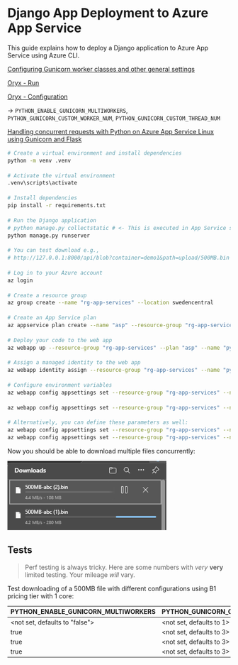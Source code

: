# Django App Deployment to Azure App Service

This guide explains how to deploy a Django application to Azure App Service using Azure CLI.

[Configuring Gunicorn worker classes and other general settings](https://azureossd.github.io/2023/01/27/Configuring-Gunicorn-worker-classes-and-other-general-settings/)

[Oryx - Run](https://github.com/microsoft/Oryx/blob/main/doc/runtimes/python.md#run)

[Oryx - Configuration](https://github.com/microsoft/Oryx/blob/main/doc/configuration.md)

-> `PYTHON_ENABLE_GUNICORN_MULTIWORKERS`, `PYTHON_GUNICORN_CUSTOM_WORKER_NUM`, `PYTHON_GUNICORN_CUSTOM_THREAD_NUM`

[Handling concurrent requests with Python on Azure App Service Linux using Gunicorn and Flask](https://techcommunity.microsoft.com/t5/apps-on-azure-blog/handling-concurrent-requests-with-python-on-azure-app-service/ba-p/3913844)

```bash
# Create a virtual environment and install dependencies
python -m venv .venv

# Activate the virtual environment
.venv\scripts\activate

# Install dependencies
pip install -r requirements.txt

# Run the Django application
# python manage.py collectstatic # <- This is executed in App Service startup
python manage.py runserver

# You can test download e.g., 
# http://127.0.0.1:8000/api/blob?container=demo1&path=upload/500MB.bin

# Log in to your Azure account
az login

# Create a resource group
az group create --name "rg-app-services" --location swedencentral

# Create an App Service plan
az appservice plan create --name "asp" --resource-group "rg-app-services" --sku B1 --location swedencentral --is-linux

# Deploy your code to the web app
az webapp up --resource-group "rg-app-services" --plan "asp" --name "pythonfileapp00001" --launch-browser --runtime "PYTHON:3.12" --location swedencentral --sku B1

# Assign a managed identity to the web app
az webapp identity assign --resource-group "rg-app-services" --name "pythonfileapp00001" --identities "[system]"

# Configure environment variables
az webapp config appsettings set --resource-group "rg-app-services" --name "pythonfileapp00001" --settings AZURE_STORAGE_ACCOUNT_NAME=your_storage_account_name

az webapp config appsettings set --resource-group "rg-app-services" --name "pythonfileapp00001" --settings PYTHON_ENABLE_GUNICORN_MULTIWORKERS=true

# Alternatively, you can define these parameters as well:
az webapp config appsettings set --resource-group "rg-app-services" --name "pythonfileapp00001" --settings PYTHON_GUNICORN_CUSTOM_WORKER_NUM=4 # Default is  (2 * numCores) + 1
az webapp config appsettings set --resource-group "rg-app-services" --name "pythonfileapp00001" --settings PYTHON_GUNICORN_CUSTOM_THREAD_NUM=4 # Default is 1
```

Now you should be able to download multiple files concurrently:

![Django App and two downloads](../../images/two-downloads.png)

## Tests

> Perf testing is always tricky. Here are some
> numbers with *very* **very** limited testing.
> Your mileage *will* vary.

Test downloading of a 500MB file with different configurations using B1 pricing tier with 1 core:

| PYTHON_ENABLE_GUNICORN_MULTIWORKERS | PYTHON_GUNICORN_CUSTOM_WORKER_NUM | PYTHON_GUNICORN_CUSTOM_THREAD_NUM | Downloads |
| :---------------------------------- | --------------------------------- | --------------------------------- | --------- |
| <not set, defaults to "false">      | <not set, defaults to 1>          | <not set, defaults to 1>          | 1         |
| true                                | <not set, defaults to 3>          | <not set, defaults to 1>          | 3         |
| true                                | <not set, defaults to 3>          | 2                                 | 4         |
| true                                | <not set, defaults to 3>          | 4                                 | 5+        |
